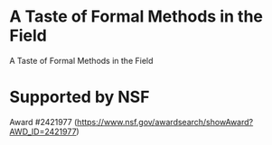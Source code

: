 # A Taste of Formal Methods in the Field
A Taste of Formal Methods in the Field


# Supported by NSF
Award #2421977 (https://www.nsf.gov/awardsearch/showAward?AWD_ID=2421977)
